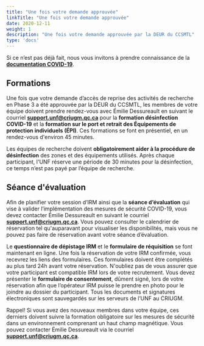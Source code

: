 ```yaml
---
title: "Une fois votre demande approuvée"
linkTitle: "Une fois votre demande approuvée"
date: 2020-12-11
weight: 1
description: "Une fois votre demande approuvée par la DEUR du CCSMTL"
type: 'docs'
---
```



Si ce n’est pas déjà fait, nous vous invitons à prendre connaissance de la __[documentation COVID-19](https://unf-montreal.ca/fr/documents/covid)__.

## Formations

Une fois que votre demande d’accès de reprise des activités de recherche en Phase 3 a été approuvée par la DEUR du CCSMTL, les membres de votre équipe doivent prendre rendez-vous avec Émilie Dessureault en suivant le courriel __[support.unf@criugm.qc.ca](mailto:support.unf@criugm.qc.ca?subject=Formation_désinfection-ÉPI)__ pour la **formation désinfection COVID-19** et la **formation sur le port et retrait des Équipements de protection individuels (ÉPI)**. Ces formations se font en présentiel, en un rendez-vous d'environ 45 minutes.

Les équipes de recherche doivent **obligatoirement aider à la procédure de désinfection** des zones et des équipements utilisés. Après chaque participant, l'UNF réserve une période de 30 minutes pour la désinfection, ce temps n’est pas payé par l’équipe de recherche.

## Séance d'évaluation

Afin de planifier votre session d’IRM ainsi que la **séance d’évaluation** qui vise à valider l’implémentation des mesures de sécurité COVID-19, vous devez contacter Émilie Dessureault en suivant le courriel __[support.unf@criugm.qc.ca](mailto:support.unf@criugm.qc.ca?subject=Séance_évaluation)__. Vous pouvez consulter le calendrier de réservation tel qu'auparavant pour visualiser les disponibilités, mais vous ne pouvez pas faire de réservation avant votre séance d’évaluation.

Le **questionnaire de dépistage IRM** et le **formulaire de réquisition** se font maintenant en ligne. Une fois la réservation de votre IRM confirmée, vous recevrez les liens des formulaires. Ces formulaires doivent être complétés au plus tard 24h avant votre réservation. N'oubliez pas de vous assurer que votre participant est compatible IRM lors de votre recrutement. Vous devez présenter le **formulaire de consentement**, dûment signé, lors de votre réservation afin que l’opérateur IRM puisse le prendre en photo pour le joindre au dossier du participant. Tous les documents et signatures électroniques sont sauvegardés sur les serveurs de l’UNF au CRIUGM.


Rappel! Si vous avez des nouveaux membres dans votre équipe, ces derniers doivent suivre la formation obligatoire sur les mesures de sécurité dans un environnement comprenant un haut champ magnétique. Vous pouvez contacter Émilie Dessureault via le courriel __[support.unf@criugm.qc.ca](mailto:support.unf@criugm.qc.ca?subject=Formation_sécurité)__.
